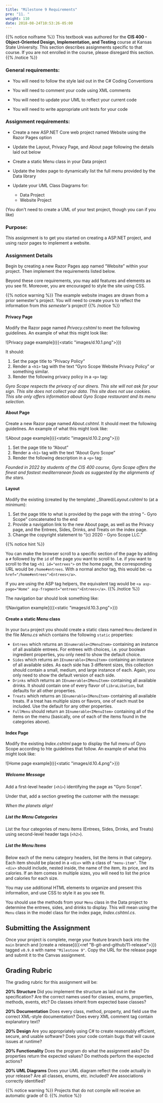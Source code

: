 ```yaml
---
title: "Milestone 9 Requirements"
pre: "11. "
weight: 110
date: 2018-08-24T10:53:26-05:00
---
```



{{% notice noiframe %}}
This textbook was authored for the **CIS 400 - Object-Oriented Design, Implementation, and Testing** course at Kansas State University.  This section describes assignments specific to that course.  If you are not enrolled in the course, please disregard this section.
{{% /notice %}}


### General requirements:

* You will need to follow the style laid out in the C# Coding Conventions

* You will need to comment your code using XML comments

* You will need to update your UML to reflect your current code

* You will need to write appropriate unit tests for your code

### Assignment requirements:

* Create a new ASP.NET Core web project named Website using the Razor Pages option

* Update the Layout, Privacy Page, and About page following the details laid out below

* Create a static Menu class in your Data project

* Update the Index page to dynamically list the full menu provided by the Data library

* Update your UML Class Diagrams for:
  * Data Project
  * Website Project

(You don't need to create a UML of your test project, though you can if you like)

### Purpose:

This assignment is to get you started on creating a ASP.NET project, and using razor pages to implement a website.   

### Assignment Details

Begin by creating a new Razor Pages app named “Website” within your project. Then implement the requirements listed below.

Beyond these core requirements, you may add features and elements as you see fit. Moreover, you are encouraged to style the site using CSS.

{{% notice warning %}}
The example website images are drawn from a prior semester's project.  You will need to create yours to reflect the information from _this semester's_ project!
{{% /notice %}}

#### Privacy Page

Modify the Razor page named _Privacy.cshtml_ to meet the following guidelines. An example of what this might look like:

![Privacy page example]({{<static "images/d.10.1.png">}})

It should:
1. Set the page title to “Privacy Policy”
2. Render a `<h1>` tag with the text “Gyro Scope Website Privacy Policy” or something similar.
3. Render the following privacy policy in a `<p>` tag:

_Gyro Scope respects the privacy of our diners.  This site will not ask for your sign. This site does not collect your data. This site does not use cookies. This site only offers information about Gyro Scope restaurant and its menu selection._

#### About Page 

Create a new Razor page named _About.cshtml_. It should meet the following guidelines. An example of what this might look like:

![About page example]({{<static "images/d.10.2.png">}})

1. Set the page title to “About”
2. Render a `<h1>` tag with the text “About Gyro Scope”
3. Render the following description in a `<p>` tag:

_Founded in 2022 by students of the CIS 400 course, Gyro Scope offers the finest and fastest mediterranean foods as suggested by the alignments of the stars._

#### Layout

Modify the existing (created by the template) _Shared/_Layout.cshtml_ to (at a minimum):

1. Set the page title to what is provided by the page with the string “- Gyro Scope” concatenated to the end
2. Provide a navigation link to the new About page, as well as the Privacy page, and the Entrees, Sides, Drinks, and Treats on the index page.
3. Change the copyright statement to “(c) 2020 - Gyro Scope LLC.”

{{% notice hint %}}

You can make the browser scroll to a specific section of the page by adding a `#` followed by the `id` of the page you want to scroll to.  I.e. if you want to scroll to the tag `<h1 id="entrees">` on the home page, the corresponding URL would be `/home#entrees`.  With a normal anchor tag, this would be: `<a href="/home#entrees">Entrees</a>`.

If you are using the ASP tag helpers, the equivalent tag would be `<a asp-page="Home" asp-fragment="entrees">Entrees</a>`.
{{% /notice %}}

The navigation bar should look something like:

![Navigation example]({{<static "images/d.10.3.png">}})


#### Create a static Menu class
In your `Data` project you should create a static class named `Menu` declared in the file _Menu.cs_ which contains the following `static` properties:

* `Entrees` which returns an `IEnumerable<IMenuItem>` containing an instance of all available entrees.  For entrees with choices, i.e. your boolean ingredient properties, you only need to show the default choice.
* `Sides` which returns an `IEnumerable<IMenuItem>` containing an instance of all available sides.  As each side has 3 different sizes, this collection should contain a small, medium, and large instance of each. Again, you only need to show the default version of each side.
* `Drinks` which returns an `IEnumerable<IMenuItem>` containing all available drinks.  It should contain one of every flavor of `LibraLibation`, but defaults for all other properties.
* `Treats` which returns an `IEnumerable<IMenuItem>` containing all available treats.  If a treat has multiple sizes or flavors, one of each must be included. Use the default for any other properties.
* `FullMenu` should return an `IEnumerable<IMenuItem>` containing all of the items on the menu (basically, one of each of the items found in the categories above).

#### Index Page 

Modify the existing _Index.cshtml_ page to display the full menu of Gyro Scope according to hte guidelines that follow.  An example of what this might look like:

![Home page example]({{<static "images/d.10.4.png">}})

##### Welcome Message
Add a first-level header (`<h1>`) identifying the page as "Gyro Scope".

Under that, add a section greeting the customer with the message:

_When the planets align!_

##### List the Menu Categories
List the four categories of menu items (Entrees, Sides, Drinks, and Treats) using second-level header tags (`<h2>`).

##### List the Menu Items
Below each of the menu category headers, list the items in that category. Each item should be placed in a `<div>` with a class of `"menu-item"`. The `<div>` should include, nested inside, the name of the item, its price, and its calories. If an item comes in multiple sizes, you will need to list the price and calories for each size.

You may use additional HTML elements to organize and present this information, and use CSS to style it as you see fit. 

You should use the methods from your `Menu` class in the Data project to determine the entrees, sides, and drinks to display.  This will mean using the `Menu` class in the model class for the index page, _Index.cshtml.cs_.


## Submitting the Assignment

Once your project is complete, merge your feature branch back into the `main` branch and [create a release]({{<ref "B-git-and-github/11-release">}}) tagged `v0.9.0` with name `"Milestone 9"`.  Copy the URL for the release page and submit it to the Canvas assignment.

## Grading Rubric

The grading rubric for this assignment will be:

**20% Structure** Did you implement the structure as laid out in the specification?  Are the correct names used for classes, enums, properties, methods, events, etc?  Do classes inherit from expected base classes?

**20% Documentation** Does every class, method, property, and field use the correct XML-style documentation?  Does every XML comment tag contain explanatory text?

**20% Design** Are you appropriately using C# to create reasonably efficient, secure, and usable software?  Does your code contain bugs that will cause issues at runtime?

**20% Functionality** Does the program do what the assignment asks?  Do properties return the expected values?  Do methods perform the expected actions?

**20% UML Diagrams** Does your UML diagram reflect the code actually in your release?  Are all classes, enums, etc. included?  Are associations correctly identified?

{{% notice warning %}}
Projects that do not compile will receive an automatic grade of 0.
{{% /notice %}}
